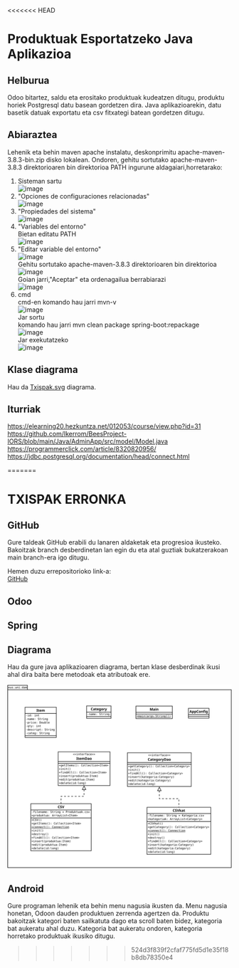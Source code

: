 <<<<<<< HEAD
# Produktuak Esportatzeko Java Aplikazioa
## Helburua
Odoo bitartez, saldu eta erositako produktuak kudeatzen ditugu, produktu horiek Postgresql datu basean gordetzen dira. Java aplikazioarekin, datu basetik datuak exportatu eta csv fitxategi batean gordetzen ditugu.
## Abiaraztea
Lehenik eta behin maven apache instalatu, deskonprimitu apache-maven-3.8.3-bin.zip disko lokalean. Ondoren, gehitu sortutako apache-maven-3.8.3 direktorioaren bin direktorioa PATH ingurune aldagaiari,horretarako:<br>
1. Sisteman sartu<br>
![image](https://user-images.githubusercontent.com/61787900/136778526-705e5f55-30ab-4741-9323-fa00d4e792b8.png)<br>
2. "Opciones de configuraciones relacionadas"<br>
![image](https://user-images.githubusercontent.com/61787900/136778910-8cfcd419-421c-4a9a-9738-392d358141ea.png)<br>
3. "Propiedades del sistema"<br>
![image](https://user-images.githubusercontent.com/61787900/136780051-fa618ed6-9d5c-49d6-9b98-60775f396a92.png)<br>
4. "Variables del entorno"<br>
Bietan editatu PATH<br>
![image](https://user-images.githubusercontent.com/61787900/136795039-6451b0bd-4473-46c7-91a4-540b82d648a5.png)<br>
5. "Editar variable del entorno"<br>
![image](https://user-images.githubusercontent.com/61787900/136815417-da161c5a-d4b9-45a8-aaf9-fb1cdddf4d72.png)<br>
Gehitu sortutako apache-maven-3.8.3 direktorioaren bin direktorioa<br>
![image](https://user-images.githubusercontent.com/61787900/136800746-3739d1db-2b94-422a-a900-b098d5b649cf.png)<br>
Goian jarri,"Aceptar" eta ordenagailua berrabiarazi<br>
![image](https://user-images.githubusercontent.com/61787900/136816163-f6e96b20-6388-439a-9d55-9d958430c680.png)<br>
6. cmd<br>
cmd-en komando hau jarri mvn-v<br>
![image](https://user-images.githubusercontent.com/61787900/136816726-4bb2a8ea-b508-4ab2-ab68-fe1a160ff7bf.png)<br>
Jar sortu<br>
komando hau jarri mvn clean package spring-boot:repackage<br>
![image](https://user-images.githubusercontent.com/61787900/136821004-f4af4eeb-67f6-4316-b4ec-c7521338a86b.png)<br>
Jar exekutatzeko<br>
![image](https://user-images.githubusercontent.com/61787900/136821811-b19c1df0-3f20-4c29-81ea-7a6abcd3d10c.png)
## Klase diagrama
Hau da [Txispak.svg](https://github.com/beviga99/txispak_erronka/blob/master/Diagrama.svg) diagrama.
## Iturriak
https://elearning20.hezkuntza.net/012053/course/view.php?id=31<br>
https://github.com/Ikerrom/BeesProject-IORS/blob/main/Java/AdminApp/src/model/Model.java<br>
https://programmerclick.com/article/8320820956/<br>
https://jdbc.postgresql.org/documentation/head/connect.html<br>



=======
# TXISPAK ERRONKA
## GitHub
Gure taldeak GitHub erabili du lanaren aldaketak eta progresioa ikusteko. 
Bakoitzak branch desberdinetan lan egin du eta atal guztiak bukatzerakoan main branch-era igo ditugu.

Hemen duzu errepositorioko link-a:  
[GitHub](https://github.com/beviga99/txispak_erronka)

## Odoo


## Spring

## Diagrama
Hau da gure java aplikazioaren diagrama, bertan klase desberdinak ikusi ahal dira baita bere metodoak eta atributoak ere.

![Diagrama](https://raw.githubusercontent.com/beviga99/txispak_erronka/jon/Diagrama.svg)

## Android
Gure programan lehenik eta behin menu nagusia ikusten da. Menu nagusia honetan,
Odoon dauden produktuen zerrenda agertzen da. Produktu bakoitzak kategori baten sailkatuta dago 
eta scroll baten bidez, kategoria bat aukeratu ahal duzu. Kategoria bat aukeratu ondoren, 
kategoria horretako produktuak ikusiko ditugu.
>>>>>>> 524d3f839f2cfaf775fd5d1e35f18b8db78350e4
